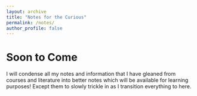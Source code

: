 ```yaml
---
layout: archive
title: "Notes for the Curious"
permalink: /notes/
author_profile: false
---
```


Soon to Come
======

I will condense all my notes and information that I have gleaned from courses and literature into better notes which will be available for learning purposes! Except them to slowly trickle in as I transition everything to here.
